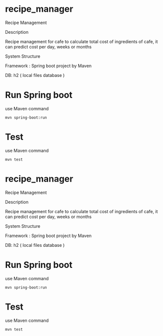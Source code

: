 # recipe_manager
Recipe Management

Description

Recipe management for cafe to calculate total cost of ingredients of cafe, it can predict cost per day, weeks or months

System Structure

Framework : Spring boot project by Maven

DB: h2 ( local files database )

# Run Spring boot

use Maven command

    mvn spring-boot:run
    
# Test

use Maven command

    mvn test
   
# recipe_manager
Recipe Management

Description

Recipe management for cafe to calculate total cost of ingredients of cafe, it can predict cost per day, weeks or months

System Structure

Framework : Spring boot project by Maven

DB: h2 ( local files database )

# Run Spring boot

use Maven command

    mvn spring-boot:run
    
# Test

use Maven command

    mvn test
   
